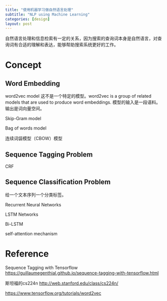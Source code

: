 ```yaml
---
title: "使用机器学习做自然语言处理"
subtitle: "NLP using Machine Learning"
categories: [design]
layout: post
---
```


自然语言处理和信息检索有一定的关系，因为搜索的查询词本身是自然语言，对查询词有合适的理解和表达，能够帮助搜索系统更好的工作。

# Concept

## Word Embedding

word2vec model
这不是一个特定的模型。word2vec is a group of related models that are used to produce word embeddings.
模型的输入是一段语料。输出是词向量空间。

Skip-Gram model

Bag of words model

连续词袋模型（CBOW）模型


## Sequence Tagging Problem

CRF


## Sequence Classification Problem

给一个文本序列一个分类标签。


Recurrent Neural Networks

LSTM Networks

Bi-LSTM



self-attention mechanism




# Reference

Sequence Tagging with Tensorflow https://guillaumegenthial.github.io/sequence-tagging-with-tensorflow.html

斯坦福的cs224n http://web.stanford.edu/class/cs224n/


https://www.tensorflow.org/tutorials/word2vec
